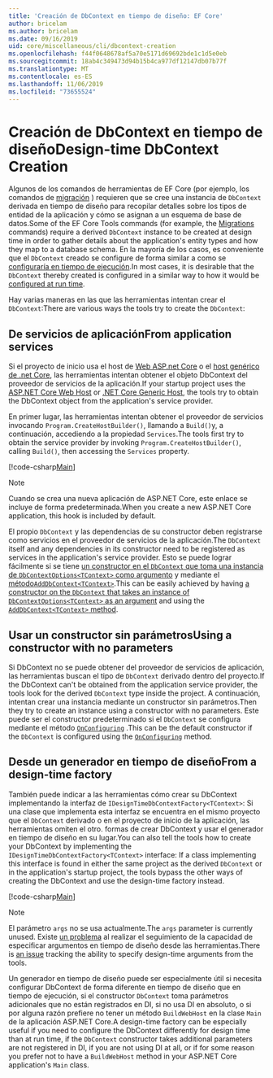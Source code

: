 ```yaml
---
title: 'Creación de DbContext en tiempo de diseño: EF Core'
author: bricelam
ms.author: bricelam
ms.date: 09/16/2019
uid: core/miscellaneous/cli/dbcontext-creation
ms.openlocfilehash: f44f0648678af5a70e5171d69692bde1c1d5e0eb
ms.sourcegitcommit: 18ab4c349473d94b15b4ca977df12147db07b77f
ms.translationtype: MT
ms.contentlocale: es-ES
ms.lasthandoff: 11/06/2019
ms.locfileid: "73655524"
---
```

# <a name="design-time-dbcontext-creation"></a><span data-ttu-id="f692f-102">Creación de DbContext en tiempo de diseño</span><span class="sxs-lookup"><span data-stu-id="f692f-102">Design-time DbContext Creation</span></span>

<span data-ttu-id="f692f-103">Algunos de los comandos de herramientas de EF Core (por ejemplo, los comandos de [migración][1] ) requieren que se cree una instancia de `DbContext` derivada en tiempo de diseño para recopilar detalles sobre los tipos de entidad de la aplicación y cómo se asignan a un esquema de base de datos.</span><span class="sxs-lookup"><span data-stu-id="f692f-103">Some of the EF Core Tools commands (for example, the [Migrations][1] commands) require a derived `DbContext` instance to be created at design time in order to gather details about the application's entity types and how they map to a database schema.</span></span> <span data-ttu-id="f692f-104">En la mayoría de los casos, es conveniente que el `DbContext` creado se configure de forma similar a como se [configuraría en tiempo de ejecución][2].</span><span class="sxs-lookup"><span data-stu-id="f692f-104">In most cases, it is desirable that the `DbContext` thereby created is configured in a similar way to how it would be [configured at run time][2].</span></span>

<span data-ttu-id="f692f-105">Hay varias maneras en las que las herramientas intentan crear el `DbContext`:</span><span class="sxs-lookup"><span data-stu-id="f692f-105">There are various ways the tools try to create the `DbContext`:</span></span>

## <a name="from-application-services"></a><span data-ttu-id="f692f-106">De servicios de aplicación</span><span class="sxs-lookup"><span data-stu-id="f692f-106">From application services</span></span>

<span data-ttu-id="f692f-107">Si el proyecto de inicio usa el host de [Web ASP.net Core][3] o el [host genérico de .net Core][4], las herramientas intentan obtener el objeto DbContext del proveedor de servicios de la aplicación.</span><span class="sxs-lookup"><span data-stu-id="f692f-107">If your startup project uses the [ASP.NET Core Web Host][3] or [.NET Core Generic Host][4], the tools try to obtain the DbContext object from the application's service provider.</span></span>

<span data-ttu-id="f692f-108">En primer lugar, las herramientas intentan obtener el proveedor de servicios invocando `Program.CreateHostBuilder()`, llamando a `Build()`y, a continuación, accediendo a la propiedad `Services`.</span><span class="sxs-lookup"><span data-stu-id="f692f-108">The tools first try to obtain the service provider by invoking `Program.CreateHostBuilder()`, calling `Build()`, then accessing the `Services` property.</span></span>

[!code-csharp[Main](../../../../samples/core/Miscellaneous/CommandLine/ApplicationService.cs)]

> [!NOTE]
> <span data-ttu-id="f692f-109">Cuando se crea una nueva aplicación de ASP.NET Core, este enlace se incluye de forma predeterminada.</span><span class="sxs-lookup"><span data-stu-id="f692f-109">When you create a new ASP.NET Core application, this hook is included by default.</span></span>

<span data-ttu-id="f692f-110">El propio `DbContext` y las dependencias de su constructor deben registrarse como servicios en el proveedor de servicios de la aplicación.</span><span class="sxs-lookup"><span data-stu-id="f692f-110">The `DbContext` itself and any dependencies in its constructor need to be registered as services in the application's service provider.</span></span> <span data-ttu-id="f692f-111">Esto se puede lograr fácilmente si se tiene [un constructor en el `DbContext` que toma una instancia de `DbContextOptions<TContext>` como argumento][5] y mediante el [método`AddDbContext<TContext>`][6].</span><span class="sxs-lookup"><span data-stu-id="f692f-111">This can be easily achieved by having [a constructor on the `DbContext` that takes an instance of `DbContextOptions<TContext>` as an argument][5] and using the [`AddDbContext<TContext>` method][6].</span></span>

## <a name="using-a-constructor-with-no-parameters"></a><span data-ttu-id="f692f-112">Usar un constructor sin parámetros</span><span class="sxs-lookup"><span data-stu-id="f692f-112">Using a constructor with no parameters</span></span>

<span data-ttu-id="f692f-113">Si DbContext no se puede obtener del proveedor de servicios de aplicación, las herramientas buscan el tipo de `DbContext` derivado dentro del proyecto.</span><span class="sxs-lookup"><span data-stu-id="f692f-113">If the DbContext can't be obtained from the application service provider, the tools look for the derived `DbContext` type inside the project.</span></span> <span data-ttu-id="f692f-114">A continuación, intentan crear una instancia mediante un constructor sin parámetros.</span><span class="sxs-lookup"><span data-stu-id="f692f-114">Then they try to create an instance using a constructor with no parameters.</span></span> <span data-ttu-id="f692f-115">Este puede ser el constructor predeterminado si el `DbContext` se configura mediante el método [`OnConfiguring`][7] .</span><span class="sxs-lookup"><span data-stu-id="f692f-115">This can be the default constructor if the `DbContext` is configured using the [`OnConfiguring`][7] method.</span></span>

## <a name="from-a-design-time-factory"></a><span data-ttu-id="f692f-116">Desde un generador en tiempo de diseño</span><span class="sxs-lookup"><span data-stu-id="f692f-116">From a design-time factory</span></span>

<span data-ttu-id="f692f-117">También puede indicar a las herramientas cómo crear su DbContext implementando la interfaz de `IDesignTimeDbContextFactory<TContext>`: Si una clase que implementa esta interfaz se encuentra en el mismo proyecto que el `DbContext` derivado o en el proyecto de inicio de la aplicación, las herramientas omiten el otro. formas de crear DbContext y usar el generador en tiempo de diseño en su lugar.</span><span class="sxs-lookup"><span data-stu-id="f692f-117">You can also tell the tools how to create your DbContext by implementing the `IDesignTimeDbContextFactory<TContext>` interface: If a class implementing this interface is found in either the same project as the derived `DbContext` or in the application's startup project, the tools bypass the other ways of creating the DbContext and use the design-time factory instead.</span></span>

[!code-csharp[Main](../../../../samples/core/Miscellaneous/CommandLine/BloggingContextFactory.cs)]

> [!NOTE]
> <span data-ttu-id="f692f-118">El parámetro `args` no se usa actualmente.</span><span class="sxs-lookup"><span data-stu-id="f692f-118">The `args` parameter is currently unused.</span></span> <span data-ttu-id="f692f-119">Existe [un problema][8] al realizar el seguimiento de la capacidad de especificar argumentos en tiempo de diseño desde las herramientas.</span><span class="sxs-lookup"><span data-stu-id="f692f-119">There is [an issue][8] tracking the ability to specify design-time arguments from the tools.</span></span>

<span data-ttu-id="f692f-120">Un generador en tiempo de diseño puede ser especialmente útil si necesita configurar DbContext de forma diferente en tiempo de diseño que en tiempo de ejecución, si el constructor `DbContext` toma parámetros adicionales que no están registrados en DI, si no usa DI en absoluto, o si por alguna razón prefiere no tener un método `BuildWebHost` en la clase `Main` de la aplicación ASP.NET Core.</span><span class="sxs-lookup"><span data-stu-id="f692f-120">A design-time factory can be especially useful if you need to configure the DbContext differently for design time than at run time, if the `DbContext` constructor takes additional parameters are not registered in DI, if you are not using DI at all, or if for some reason you prefer not to have a `BuildWebHost` method in your ASP.NET Core application's `Main` class.</span></span>

  [1]: xref:core/managing-schemas/migrations/index
  [2]: xref:core/miscellaneous/configuring-dbcontext
  [3]: /aspnet/core/fundamentals/host/web-host
  [4]: /aspnet/core/fundamentals/host/generic-host
  [5]: xref:core/miscellaneous/configuring-dbcontext#constructor-argument
  [6]: xref:core/miscellaneous/configuring-dbcontext#using-dbcontext-with-dependency-injection
  [7]: xref:core/miscellaneous/configuring-dbcontext#onconfiguring
  [8]: https://github.com/aspnet/EntityFrameworkCore/issues/8332
